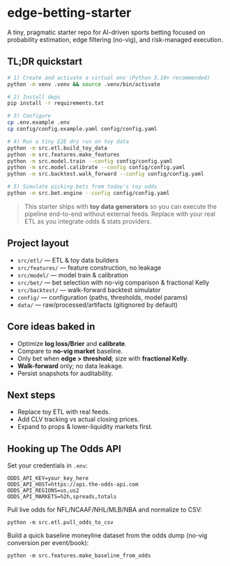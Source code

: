 
# edge-betting-starter

A tiny, pragmatic starter repo for AI-driven sports betting focused on probability estimation, edge filtering (no-vig), and risk-managed execution.

## TL;DR quickstart

```bash
# 1) Create and activate a virtual env (Python 3.10+ recommended)
python -m venv .venv && source .venv/bin/activate

# 2) Install deps
pip install -r requirements.txt

# 3) Configure
cp .env.example .env
cp config/config.example.yaml config/config.yaml

# 4) Run a tiny E2E dry run on toy data
python -m src.etl.build_toy_data
python -m src.features.make_features
python -m src.model.train --config config/config.yaml
python -m src.model.calibrate --config config/config.yaml
python -m src.backtest.walk_forward --config config/config.yaml

# 5) Simulate picking bets from today's toy odds
python -m src.bet.engine --config config/config.yaml
```

> This starter ships with **toy data generators** so you can execute the pipeline end-to-end without external feeds. Replace with your real ETL as you integrate odds & stats providers.

## Project layout

- `src/etl/` — ETL & toy data builders
- `src/features/` — feature construction, no leakage
- `src/model/` — model train & calibration
- `src/bet/` — bet selection with no-vig comparison & fractional Kelly
- `src/backtest/` — walk-forward backtest simulator
- `config/` — configuration (paths, thresholds, model params)
- `data/` — raw/processed/artifacts (gitignored by default)

## Core ideas baked in

- Optimize **log loss/Brier** and **calibrate**.
- Compare to **no-vig market** baseline.
- Only bet when **edge > threshold**; size with **fractional Kelly**.
- **Walk-forward** only; no data leakage.
- Persist snapshots for auditability.

## Next steps

- Replace toy ETL with real feeds.
- Add CLV tracking vs actual closing prices.
- Expand to props & lower-liquidity markets first.

## Hooking up The Odds API

Set your credentials in `.env`:

```
ODDS_API_KEY=your_key_here
ODDS_API_HOST=https://api.the-odds-api.com
ODDS_API_REGIONS=us,us2
ODDS_API_MARKETS=h2h,spreads,totals
```

Pull live odds for NFL/NCAAF/NHL/MLB/NBA and normalize to CSV:

```
python -m src.etl.pull_odds_to_csv
```

Build a quick baseline moneyline dataset from the odds dump (no-vig conversion per event/book):

```
python -m src.features.make_baseline_from_odds
```
